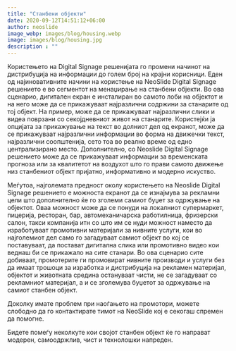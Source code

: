 ```yaml
---
title: "Станбени објекти"
date: 2020-09-12T14:51:12+06:00
author: neoslide
image_webp: images/blog/housing.webp
image: images/blog/housing.jpg
description : ""
---
```

   Користењето на Digital Signage решенијата го промени начинот на дистрибуција на информации до голем број на крајни корисници. Еден од најиновативните начини на користење на NeoSlide Digital Signage решението е во сегментот на менаџирање на станбени објекти. Во ова сценарио, дигитален екран е инсталиран во самото лоби на објектот и на него може да се прикажуваат најразлични содржини за станарите од тој објект. На пример, може да се прикажуваат најразлични слики и видеа поврзани со секојдневниот живот на станарите. Користејќи ја опцијата за прикажување на текст во долниот дел од екранот, може да се прикажуваат најразлични информации во форма на движечки текст, најразлични соопштенија, сето тоа во реално време од едно централизирано место. Дополнително, со Neoslide Digital Signage решението може да се прикажуваат информации за временската прогноза или за квалитетот на воздухот што го прави самото движење низ станбениот објект пријатно, информативно и модерно искуство.

   Меѓутоа, најголемата предност околу користењето на Neoslide Digital Signage решението е можноста екранот да се изнајмува за рекламни цели што дополнително ќе го зголеми самиот буџет за одржување на објектот. Оваа можност може да се понуди на локалниот супермаркет, пицерија, ресторан, бар, автомеханичарска работилница, фризерски салон, такси компанија итн со што им се нуди можност наместо да изработуваат промотивни материјали за нивните услуги, кои во најголемиот дел само го загадуваат самиот објект во кој се поставуваат, да постават дигитална слика или промотивно видео кои веднаш би се прикажало на сите станари. Во ова сценарио сите добиваат, промотерите ги промовират нивните производи и услуги без да имаат трошоци за изработка и дистрибуција на рекламен материјал, објектот и животната средина остануваат чисти, не се загадуваат со рекламниот материјал, а и се зголемува буџетот за одржување на самиот станбен објект.

   Доколку имате проблем при наоѓањето на промотори, можете слободно да го контактирате тимот на NeoSlide кој е секогаш спремен да помогне.

   Бидете помеѓу неколкуте кои својот станбен објект ќе го направат модерен, самоодржлив, чист и технолошки напреден.
